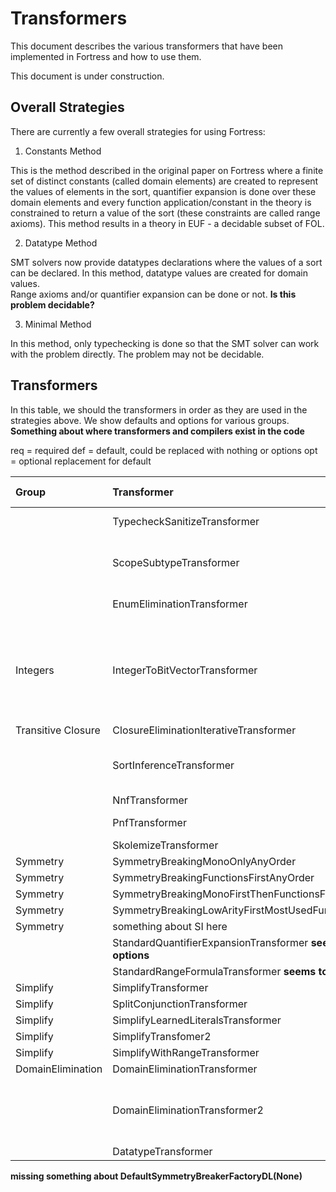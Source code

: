 # Transformers  

This document describes the various transformers that have been implemented in Fortress and how to use them.

This document is under construction.

## Overall Strategies

There are currently a few overall strategies for using Fortress:

1. Constants Method

This is the method described in the original paper on Fortress where a finite set of distinct constants (called domain elements) are created to represent the 
values of elements in the sort, quantifier expansion is done over these domain elements and every function application/constant in the theory is 
constrained to return a value of the sort (these constraints are called range axioms).  This method results in a theory in EUF - a decidable subset of FOL.

2. Datatype Method

SMT solvers now provide datatypes declarations where the values of a sort can be declared.  In this method, datatype values are created for domain values.  
Range axioms and/or quantifier expansion can be done or not.  **Is this problem decidable?**

3. Minimal Method

In this method, only typechecking is done so that the SMT solver can work with the problem directly. The problem may not be decidable.

## Transformers

In this table, we should the transformers in order as they are used in the strategies above.  We show defaults and options for various groups.  
**Something about where transformers and compilers exist in the code**

req = required
def = default, could be replaced with nothing or options
opt = optional replacement for default



| Group | Transformer                                       | Constants (EUF)       | Datatype           | Minimal          |  Description             |
|:--------|:--------------------------------------------------|:---------------- |:-------------------|:-----------------|------------------------- |
| | TypecheckSanitizeTransformer                      |    req           | req               | req              | performs typechecking    |   
| | ScopeSubtypeTransformer                           |    req           | req               | req              | set up predicates for non-exact scopes |
| | EnumEliminationTransformer                        |    req           | req                | req              | Enums become ...         |
| Integers| IntegerToBitVectorTransformer                    |    def           | def                   |                  | Turn integers into BVs  based on bitwidth set in problem state for scope of IntSort  |
| Transitive Closure | ClosureEliminationIterativeTransformer | def | def  | | |
| | SortInferenceTransformer                          | def      | def                 |                  | infer sorts for more symmetry breaking        |           
| | NnfTransformer                                    |    req           | def                 |                  |                          |
| | PnfTransformer                                    |    opt              |   opt                |                  | Not yet implemented        |
| | SkolemizeTransformer                              |    req           | def               |                  |         |
|Symmetry | SymmetryBreakingMonoOnlyAnyOrder| | | | |
|Symmetry | SymmetryBreakingFunctionsFirstAnyOrder| | | | |
|Symmetry | SymmetryBreakingMonoFirstThenFunctionsFirstAnyOrder| | | | |
|Symmetry | SymmetryBreakingLowArityFirstMostUsedFunctionFirstOrderFactory| | | | |
|Symmetry | something about SI here| | | | |
| | StandardQuantifierExpansionTransformer **seems to be some options**           |    req           | def                 |                  |         |
| | StandardRangeFormulaTransformer  **seems to be some options**                  |    req           | def                 |                  |         |
| Simplify | SimplifyTransformer                               |    def           | def                 |                  |         |
| Simplify| SplitConjunctionTransformer| | | | |
| Simplify| SimplifyLearnedLiteralsTransformer| | | | |
| Simplify| SimplifyTransfomer2| | | | |
| Simplify| SimplifyWithRangeTransformer| | | | |
| DomainElimination | DomainEliminationTransformer                      |    req           | -                 |                  |         |
| | DomainEliminationTransformer2|    req           | -                 |                  | non-exact scopes by non-distinct constants - to remove       |
| | DatatypeTransformer                               |                  | req            |                  |         |

**missing something about DefaultSymmetryBreakerFactoryDL(None)**

